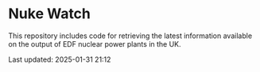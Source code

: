 # Nuke Watch

This repository includes code for retrieving the latest information available on the output of EDF nuclear power plants in the UK.

Last updated: 2025-01-31 21:12